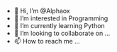 - 👋 Hi, I’m @Alphaox
- 👀 I’m interested in Programming
- 🌱 I’m currently learning Python
- 💞️ I’m looking to collaborate on ...
- 📫 How to reach me ...

<!---
Alphaox/Alphaox is a ✨ special ✨ repository because its `README.md` (this file) appears on your GitHub profile.
You can click the Preview link to take a look at your changes.
--->
